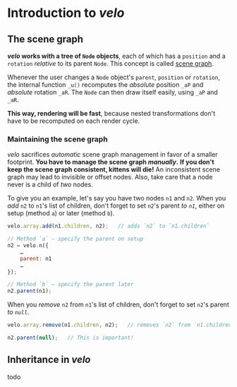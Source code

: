 # Introduction to *velo*



## The scene graph

***velo* works with a tree of `Node` objects**, each of which has a `position` and a `rotation` *relative* to its parent `Node`. This concept is called [scene graph](http://en.wikipedia.org/wiki/Scene_graph#Scene_graphs_in_games_and_3D_applications).

Whenever the user changes a `Node` object's `parent`, `position` or `rotation`, the internal function `_u()` recomputes the *absolute* position `_aP` and *absolute* rotation `_aR`. The `Node` can then draw itself easily, using `_aP` and `_aR`.

**This way, rendering will be fast**, because nested transformations don't have to be recomputed on each render cycle.


### Maintaining the scene graph

*velo* sacrifices *automatic* scene graph management in favor of a smaller footprint. **You have to manage the scene graph *manually*.** **If you don't keep the scene graph consistent, kittens will die!** An inconsistent scene graph may lead to invisible or offset nodes. Also, take care that a node never is a child of *two* nodes.

To give you an example, let's say you have two nodes `n1` and `n2`. When you *add* `n2` to `n1`'s list of children, don't forget to set `n2`'s parent *to `n1`*, either on setup (method `a`) or later (method `b`).

```javascript
velo.array.add(n1.children, n2);   // adds `n2` to `n1.children`

// Method `a` – specify the parent on setup
n2 = velo.n({
	…
	parent: n1
	…
});

// Method `b` – specify the parent later
n2.parent(n1);
```

When you *remove* `n2` from `n1`'s list of children, don't forget to set `n2`'s parent *to `null`*.

```javascript
velo.array.remove(n1.children, n2);   // removes `n2` from `n1.children`

n2.parent(null);   // This is important!
```



## Inheritance in *velo*

todo